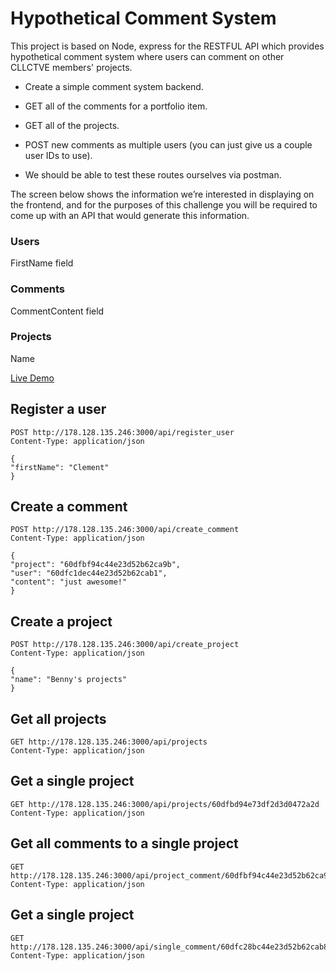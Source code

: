 # Hypothetical Comment System

This project is based on Node, express for the RESTFUL API which provides hypothetical comment system where users can comment on other CLLCTVE members' projects.

- Create a simple comment system backend.

- GET all of the comments for a portfolio item.

- GET all of the projects.

- POST new comments as multiple users (you can just give us a couple user IDs to use).

- We should be able to test these routes ourselves via postman.

The screen below shows the information we’re interested in displaying on the frontend, and for the purposes of this challenge you will be required to come up with an API that would generate this information.

### Users

FirstName field

### Comments

CommentContent field

### Projects

Name

[Live Demo](http://178.128.135.246:3000/)

## Register a user

    POST http://178.128.135.246:3000/api/register_user
    Content-Type: application/json

    {
    "firstName": "Clement"
    }

## Create a comment

    POST http://178.128.135.246:3000/api/create_comment
    Content-Type: application/json

    {
    "project": "60dfbf94c44e23d52b62ca9b",
    "user": "60dfc1dec44e23d52b62cab1",
    "content": "just awesome!"
    }

## Create a project

    POST http://178.128.135.246:3000/api/create_project
    Content-Type: application/json

    {
    "name": "Benny's projects"
    }

## Get all projects

    GET http://178.128.135.246:3000/api/projects
    Content-Type: application/json

## Get a single project

    GET http://178.128.135.246:3000/api/projects/60dfbd94e73df2d3d0472a2d
    Content-Type: application/json

## Get all comments to a single project

    GET http://178.128.135.246:3000/api/project_comment/60dfbf94c44e23d52b62ca9b
    Content-Type: application/json

## Get a single project

    GET http://178.128.135.246:3000/api/single_comment/60dfc28bc44e23d52b62cab8
    Content-Type: application/json
